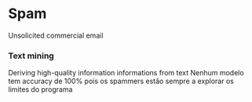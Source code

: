 # Spam
Unsolicited commercial email

### Text mining
Deriving high-quality information  informations from text
Nenhum modelo tem accuracy de 100% pois os spammers estão sempre a explorar os limites do programa 